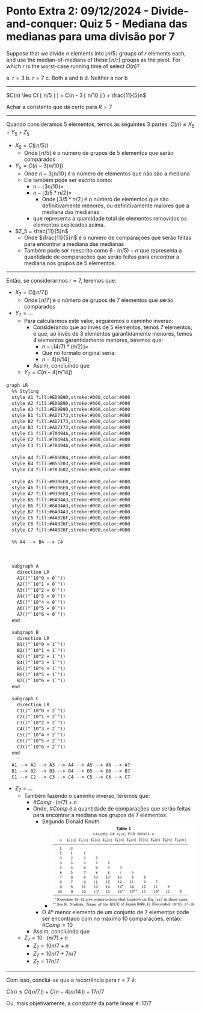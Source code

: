 # Ponto Extra 2: 09/12/2024 - Divide-and-conquer: Quiz 5 - Mediana das medianas para uma divisão por 7

Suppose that we divide $n$ elements into $⌊ n/5 ⌋$ groups of $r$ elements each, and use the median-of-medians of these $⌈n/r⌉$ groups as the pivot. For which $r$ is the worst-case running time of select $O(n)$?

a. $r = 3$
b. $r = 7$
c. Both a and b
d. Neither a nor b

---

$C(n) \leq C( ⌊ n/5 ⌋ ) + C(n - 3 ⌊ n/10 ⌋ ) + \frac{11}{5}n$

Achar a constante que dá certo para $R = 7$

---

Quando consideramos 5 elementos, temos as seguintes 3 partes: $C(n) \leq X_5 + Y_5 + Z_5$

- $X_5 = C( ⌊ n/5 ⌋ )$
  - Onde $⌊ n/5 ⌋$ é o número de grupos de 5 elementos que serão comparados
- $Y_5 = C(n - 3 ⌊ n/10 ⌋ )$
  - Onde $n - 3 ⌊ n/10 ⌋$ é o número de elementos que não são a mediana
  - Ele também pode ser escrito como:
    - $n - ⌊ 3n/10 ⌋ =$
    - $n - ⌊ 3/5 * n/2 ⌋ =$
      - Onde $⌊ 3/5 * n/2 ⌋$ é o número de elementos que são definitivamente menores, ou definitivamente maiores que a mediana das medianas
    - que representa a quantidade total de elementos removidos os elementos explicados acima.
- $Z_5 = \frac{11}{5}n$
  - Onde $\frac{11}{5}n$ é o número de comparações que serão feitas para encontrar a mediana das medianas
  - Também pode ser reescrito como $6 \cdot (n/5) + n$ que representa a quantidade de comparações que serão feitas para encontrar a mediana nos grupos de 5 elementos.

---

Então, se considerarmos $r = 7$, teremos que:

- $X_7 = C( ⌊ n/7 ⌋ )$
  - Onde $⌊ n/7 ⌋$ é o número de grupos de 7 elementos que serão comparados
- $Y_7 = \dots$
  - Para calcularmos este valor, seguiremos o caminho inverso:
    - Considerando que ao invés de 5 elementos, temos 7 elementos; e que, ao invés de 3 elementos garantidamente menores, temos 4 elementos garantidamente menores, teremos que:
      - $n - ⌊(4/7)*(n/2)⌋ =$
      - Que no formato original seria:
      - $n - 4 ⌊ n/14 ⌋$
    - Assim, concluindo que
  - $Y_7 = C(n - 4 ⌊ n/14 ⌋ )$

```mermaid
graph LR
  %% Styling
  style A1 fill:#ED9B9D,stroke:#000,color:#000
  style A2 fill:#ED9B9D,stroke:#000,color:#000
  style A3 fill:#ED9B9D,stroke:#000,color:#000
  style B1 fill:#AD7173,stroke:#000,color:#000
  style B2 fill:#AD7173,stroke:#000,color:#000
  style B3 fill:#AD7173,stroke:#000,color:#000
  style C1 fill:#70494A,stroke:#000,color:#000
  style C2 fill:#70494A,stroke:#000,color:#000
  style C3 fill:#70494A,stroke:#000,color:#000

  style A4 fill:#F06D04,stroke:#000,color:#000
  style B4 fill:#B55203,stroke:#000,color:#000
  style C4 fill:#783602,stroke:#000,color:#000

  style A5 fill:#9306E0,stroke:#000,color:#000
  style A6 fill:#9306E0,stroke:#000,color:#000
  style A7 fill:#9306E0,stroke:#000,color:#000
  style B5 fill:#6A04A3,stroke:#000,color:#000
  style B6 fill:#6A04A3,stroke:#000,color:#000
  style B7 fill:#6A04A3,stroke:#000,color:#000
  style C5 fill:#4A026F,stroke:#000,color:#000
  style C6 fill:#4A026F,stroke:#000,color:#000
  style C7 fill:#4A026F,stroke:#000,color:#000

  %% A4 --> B4 --> C4

    

  subgraph A
    direction LR
    A1(("`10^0 + 0`"))
    A2(("`10^1 + 0`"))
    A3(("`10^2 + 0`"))
    A4(("`10^3 + 0`"))
    A5(("`10^4 + 0`"))
    A6(("`10^5 + 0`"))
    A7(("`10^6 + 0`"))
  end

  subgraph B
    direction LR
    B1(("`10^0 + 1`"))
    B2(("`10^1 + 1`"))
    B3(("`10^2 + 1`"))
    B4(("`10^3 + 1`"))
    B5(("`10^4 + 1`"))
    B6(("`10^5 + 1`"))
    B7(("`10^6 + 1`"))
  end

  subgraph C
    direction LR
    C1(("`10^0 + 2`"))
    C2(("`10^1 + 2`"))
    C3(("`10^2 + 2`"))
    C4(("`10^3 + 2`"))
    C5(("`10^4 + 2`"))
    C6(("`10^5 + 2`"))
    C7(("`10^6 + 2`"))
  end

  A1 --> A2 --> A3 --> A4 --> A5 --> A6 --> A7
  B1 --> B2 --> B3 --> B4 --> B5 --> B6 --> B7
  C1 --> C2 --> C3 --> C4 --> C5 --> C6 --> C7
```

- $Z_7 = \dots$
  - Também fazendo o caminho inverso, teremos que:
    - $\#Comp \cdot (n/7) + n$
    - Onde, $\#Comp$ é a quantidade de comparações que serão feitas para encontrar a mediana nos grupos de 7 elementos.
      - Segundo Donald Knuth:
        - ![Donald Knuth](<https://raw.githubusercontent.com/UFMG-Organizacao-de-Disciplinas/DCC865-Projeto_e_Analise_de_Algoritmos/refs/heads/main/2024.2/Materiais%20Complementares%20-%20Enviados%20pelos%20alunos/Resolu%C3%A7%C3%B5es%20das%20listas/M%C3%B3dulo%203/Img/Knuth%20Median%20Of%20Median%20Comparisons.png>)
      - O 4º menor elemento de um conjunto de 7 elementos pode ser encontrado com no máximo 10 comparações, então: $\#Comp = 10$
    - Assim, concluindo que
  - $Z_7 = 10 \cdot (n/7) + n$
    - $Z_7 = 10n/7 + n$
    - $Z_7 = 10n/7 + 7n/7$
    - $Z_7 = 17n/7$

---

Com isso, conclui-se que a recorrência para $r = 7$ é:

$C(n) \leq C( ⌊ n/7 ⌋ ) + C(n - 4 ⌊ n/14 ⌋ ) + 17n/7$

Ou, mais objetivamente, a constante da parte linear é: $17/7$
